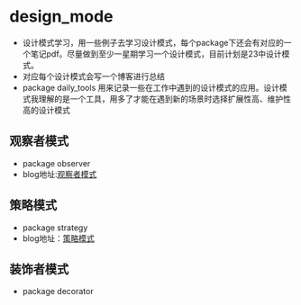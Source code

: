# design_mode
- 设计模式学习，用一些例子去学习设计模式，每个package下还会有对应的一个笔记pdf。尽量做到至少一星期学习一个设计模式，目前计划是23中设计模式。
- 对应每个设计模式会写一个博客进行总结
- package daily_tools 用来记录一些在工作中遇到的设计模式的应用。设计模式我理解的是一个工具，用多了才能在遇到新的场景时选择扩展性高、维护性高的设计模式

## 观察者模式
- package observer
- blog地址:[观察者模式](https://zhanglijun1217.github.io/blog/2018/12/24/%E8%AE%BE%E8%AE%A1%E6%A8%A1%E5%BC%8F%E2%80%94%E2%80%94%E8%A7%82%E5%AF%9F%E8%80%85%E6%A8%A1%E5%BC%8F/)

## 策略模式
- package strategy
- blog地址：[策略模式](https://zhanglijun1217.github.io/blog/2018/08/02/%E8%AE%BE%E8%AE%A1%E6%A8%A1%E5%BC%8F%E2%80%94%E2%80%94%E7%AD%96%E7%95%A5%E6%A8%A1%E5%BC%8F/)

## 装饰者模式
- package decorator
